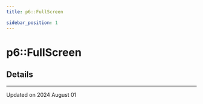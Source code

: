 ```yaml
---
title: p6::FullScreen

sidebar_position: 1
---
```


# p6::FullScreen





## Details
-------------------------------

Updated on 2024 August 01